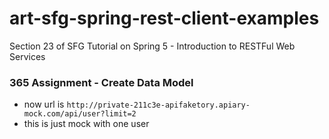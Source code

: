 # art-sfg-spring-rest-client-examples
Section 23 of SFG Tutorial on Spring 5 - Introduction to RESTFul Web Services

### 365 Assignment - Create Data Model

-  now url is `http://private-211c3e-apifaketory.apiary-mock.com/api/user?limit=2`
-  this is just mock with one user
